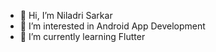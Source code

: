 - 👋 Hi, I’m Niladri Sarkar
- 👀 I’m interested in Android App Development
- 🌱 I’m currently learning Flutter


<!---
NiladriSarkar01/NiladriSarkar01 is a ✨ special ✨ repository because its `README.md` (this file) appears on your GitHub profile.
You can click the Preview link to take a look at your changes.
--->
